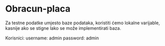 # Obracun-placa

Za testne podatke umjesto baze podataka, koristiti ćemo lokalne varijable, kasnije ako se stigne lako se može implementirati baza.

Korisnici:
username: admin
password: admin
